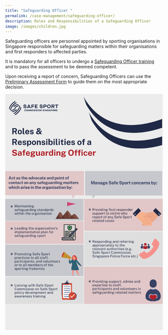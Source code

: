 ```yaml
---
title: "Safeguarding Officer "
permalink: /case-management/safeguarding-officer/
description: Roles and Responsibilities of a Safeguarding Officer
image: /images/children.jpg
---
```

Safeguarding officers are personnel appointed by sporting organisations in Singapore responsible for safeguarding matters within their organisations and first responders to affected parties.

It is mandatory for all officers to undergo a [Safeguarding Officer training](/training-and-education/so-training) and to pass the assessment to be deemed competent. 

Upon receiving a report of concern, Safeguarding Officers can use the  [Preliminary Assessment Form](https://go.gov.sg/preliminaryassessment) to guide them on the most appropriate decision.

![Alt text for image on Isomer site](/images/Safeguarding%20roles_high_res.png)